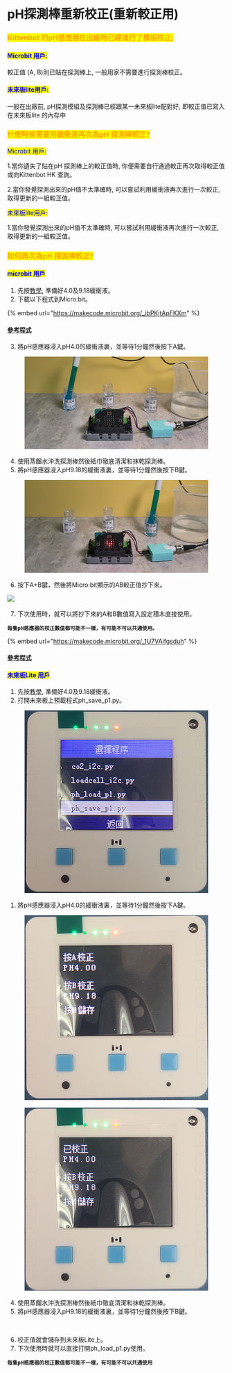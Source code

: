 # pH探測棒重新校正(重新較正用)

### <mark style="color:orange;">Kittenbot 的pH感應器在出廠時已經進行了模板校正;</mark>&#x20;

#### <mark style="color:blue;">Microbit 用戶:</mark>

較正值 (A, B)則已貼在探測棒上, 一般用家不需要進行探測棒校正。

#### <mark style="color:blue;">未來板lite用戶:</mark>

一般在出廠前, pH探測模組及探測棒已經跟某一未來板lite配對好, 即較正值已寫入在未來板lite 的內存中



### <mark style="color:orange;">什麼時候需要用緩衝液再次為pH 探測棒較正?</mark>

<mark style="color:blue;">Microbit 用戶:</mark>&#x20;

1.當你遺失了貼在pH 探測棒上的較正值時, 你便需要自行通過較正再次取得較正值 或向Kittenbot HK 查詢。

2.當你發覺探測出來的pH值不太準確時, 可以嘗試利用緩衝液再次進行一次較正, 取得更新的一組較正值。

<mark style="color:blue;">未來板lite用戶:</mark>&#x20;

1.當你發覺探測出來的pH值不太準確時, 可以嘗試利用緩衝液再次進行一次較正, 取得更新的一組較正值。



### <mark style="color:orange;">如何再次為pH 探測棒較正?</mark>

#### <mark style="color:blue;">microbit 用戶</mark>

1. 先按[教學](buffersolution.md), 準備好4.0及9.18緩衝液。
2. 下載以下程式到Micro:bit。

{% embed url="https://makecode.microbit.org/_ibPKjtApFKXm" %}

#### [參考程式](https://makecode.microbit.org/_ibPKjtApFKXm)

3. 將pH感應器浸入pH4.0的緩衝液裏，並等待1分鐘然後按下A鍵。

<figure><img src="../../.gitbook/assets/ph_cal4.png" alt=""><figcaption></figcaption></figure>

4. 使用蒸餾水沖洗探測棒然後紙巾徹底清潔和抹乾探測棒。
5. 將pH感應器浸入pH9.18的緩衝液裏，並等待1分鐘然後按下B鍵。

<figure><img src="../../.gitbook/assets/ph_cal9.png" alt=""><figcaption></figcaption></figure>

6. 按下A+B鍵，然後將Micro:bit顯示的AB較正值抄下來。

![](https://kittenbothk.readthedocs.io/en/latest/_images/ph_export2.gif)

7. 下次使用時，就可以將抄下來的A和B數值寫入設定積木直接使用。

<pre><code><strong>每隻pH感應器的校正數值都可能不一樣，有可能不可以共通使用。
</strong></code></pre>

{% embed url="https://makecode.microbit.org/_1U7VAifgsduh" %}

#### [參考程式](https://makecode.microbit.org/_1U7VAifgsduh)

#### <mark style="color:blue;">未來板Lite 用戶</mark>

1. 先按[教學](buffersolution.md), 準備好4.0及9.18緩衝液。
2. 打開未來板上預載程式ph\_save\_p1.py。

<figure><img src="../../.gitbook/assets/ph_save_p1.png" alt=""><figcaption></figcaption></figure>

1. 將pH感應器浸入pH4.0的緩衝液裏，並等待1分鐘然後按下A鍵。

<div><figure><img src="../../.gitbook/assets/ph_cal4_lite1.png" alt=""><figcaption></figcaption></figure> <figure><img src="../../.gitbook/assets/ph_cal4_lite2.png" alt=""><figcaption></figcaption></figure></div>

4. 使用蒸餾水沖洗探測棒然後紙巾徹底清潔和抹乾探測棒。
5. 將pH感應器浸入pH9.18的緩衝液裏，並等待1分鐘然後按下B鍵。

<figure><img src="../../.gitbook/assets/ph_cal9_lite1.png" alt=""><figcaption></figcaption></figure>

6. 校正值就會儲存到未來板Lite上。
7. 下次使用時就可以直接打開ph\_load\_p1.py使用。

<pre><code><strong>每隻pH感應器的校正數值都可能不一樣，有可能不可以共通使用
</strong></code></pre>

